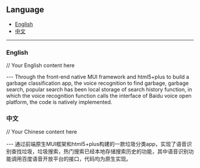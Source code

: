 ## Language

- [English](#english)
- [中文](#中文)

---

### English

// Your English content here

--- Through the front-end native MUI framework and html5+plus to build a garbage classification app, the voice recognition to find garbage, garbage search, popular search has been local storage of search history function, in which the voice recognition function calls the interface of Baidu voice open platform, the code is natively implemented.

### 中文

// Your Chinese content here

--- 通过前端原生MUI框架和html5+plus构建的一款垃圾分类app，实现了语音识别查找垃圾，垃圾搜索，热门搜索已经本地存储搜索历史的功能，其中语音识别功能调用百度语音开放平台的接口，代码均为原生实现。
